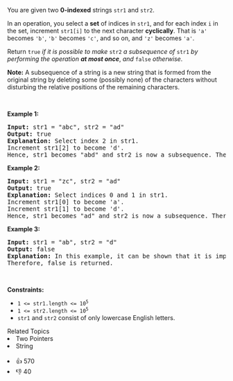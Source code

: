 <p>You are given two <strong>0-indexed</strong> strings <code>str1</code> and <code>str2</code>.</p>

<p>In an operation, you select a <strong>set</strong> of indices in <code>str1</code>, and for each index <code>i</code> in the set, increment <code>str1[i]</code> to the next character <strong>cyclically</strong>. That is <code>'a'</code> becomes <code>'b'</code>, <code>'b'</code> becomes <code>'c'</code>, and so on, and <code>'z'</code> becomes <code>'a'</code>.</p>

<p>Return <code>true</code> <em>if it is possible to make </em><code>str2</code> <em>a subsequence of </em><code>str1</code> <em>by performing the operation <strong>at most once</strong></em>, <em>and</em> <code>false</code> <em>otherwise</em>.</p>

<p><strong>Note:</strong> A subsequence of a string is a new string that is formed from the original string by deleting some (possibly none) of the characters without disturbing the relative positions of the remaining characters.</p>

<p>&nbsp;</p> 
<p><strong class="example">Example 1:</strong></p>

<pre>
<strong>Input:</strong> str1 = "abc", str2 = "ad"
<strong>Output:</strong> true
<strong>Explanation:</strong> Select index 2 in str1.
Increment str1[2] to become 'd'. 
Hence, str1 becomes "abd" and str2 is now a subsequence. Therefore, true is returned.</pre>

<p><strong class="example">Example 2:</strong></p>

<pre>
<strong>Input:</strong> str1 = "zc", str2 = "ad"
<strong>Output:</strong> true
<strong>Explanation:</strong> Select indices 0 and 1 in str1. 
Increment str1[0] to become 'a'. 
Increment str1[1] to become 'd'. 
Hence, str1 becomes "ad" and str2 is now a subsequence. Therefore, true is returned.</pre>

<p><strong class="example">Example 3:</strong></p>

<pre>
<strong>Input:</strong> str1 = "ab", str2 = "d"
<strong>Output:</strong> false
<strong>Explanation:</strong> In this example, it can be shown that it is impossible to make str2 a subsequence of str1 using the operation at most once. 
Therefore, false is returned.</pre>

<p>&nbsp;</p> 
<p><strong>Constraints:</strong></p>

<ul> 
 <li><code>1 &lt;= str1.length &lt;= 10<sup>5</sup></code></li> 
 <li><code>1 &lt;= str2.length &lt;= 10<sup>5</sup></code></li> 
 <li><code>str1</code> and <code>str2</code> consist of only lowercase English letters.</li> 
</ul>

<div><div>Related Topics</div><div><li>Two Pointers</li><li>String</li></div></div><br><div><li>👍 570</li><li>👎 40</li></div>